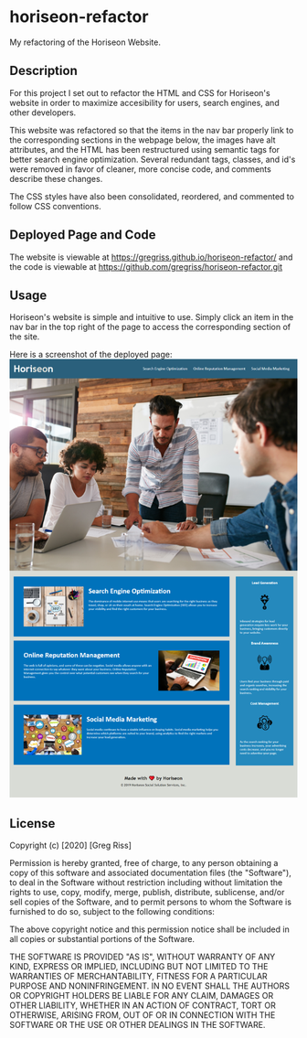 # horiseon-refactor
My refactoring of the Horiseon Website.

## Description

For this project I set out to refactor the HTML and CSS for Horiseon's website in order to maximize accesibility for users, search engines, and other developers.  

This website was refactored so that the items in the nav bar properly link to the corresponding sections in the webpage below, the images have alt attributes, and the HTML has been restructured using semantic tags for better search engine optimization. Several redundant tags, classes, and id's were removed in favor of cleaner, more concise code, and comments describe these changes.

The CSS styles have also been consolidated, reordered, and commented to follow CSS conventions.

## Deployed Page and Code

The website is viewable at https://gregriss.github.io/horiseon-refactor/
and the code is viewable at https://github.com/gregriss/horiseon-refactor.git 

## Usage

Horiseon's website is simple and intuitive to use. Simply click an item in the nav bar in the top right of the page to access the corresponding section of the site.

Here is a screenshot of the deployed page: 
![Horiseon Homepage](assets/images/horiseon.png)

## License 

Copyright (c) [2020] [Greg Riss]

Permission is hereby granted, free of charge, to any person obtaining a copy of this software and associated documentation files (the "Software"), to deal in the Software without restriction including without limitation the rights to use, copy, modify, merge, publish, distribute, sublicense, and/or sell copies of the Software, and to permit persons to whom the Software is furnished to do so, subject to the following conditions:

The above copyright notice and this permission notice shall be included in all copies or substantial portions of the Software.

THE SOFTWARE IS PROVIDED "AS IS", WITHOUT WARRANTY OF ANY KIND, EXPRESS OR IMPLIED, INCLUDING BUT NOT LIMITED TO THE WARRANTIES OF MERCHANTABILITY, FITNESS FOR A PARTICULAR PURPOSE AND NONINFRINGEMENT. IN NO EVENT SHALL THE AUTHORS OR COPYRIGHT HOLDERS BE LIABLE FOR ANY CLAIM, DAMAGES OR OTHER LIABILITY, WHETHER IN AN ACTION OF CONTRACT, TORT OR OTHERWISE, ARISING FROM, OUT OF OR IN CONNECTION WITH THE SOFTWARE OR THE USE OR OTHER DEALINGS IN THE SOFTWARE.